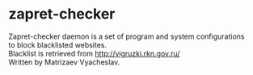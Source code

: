 # zapret-checker
Zapret-checker daemon is a set of program and system configurations   
to block blacklisted websites.  
Blacklist is retrieved from http://vigruzki.rkn.gov.ru/               
Written by Matrizaev Vyacheslav.
